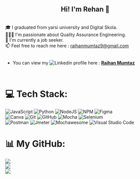 <h2 align="center"> Hi! I'm Rehan 👋</h2> <br/>
🎓 I graduated from yarsi university and Digital Skola.<br/>
👨🏼‍💻 I'm passionate about Quality Assurance Engineering.<br/>
🤝 I'm currently a job seeker.<br/>
📫 Feel free to reach me here : <ins> raihanmumtaz9@gmail.com </ins>

<br/>
<br/>

- You can view my ![Linkedin](https://img.shields.io/badge/LinkedIn-%230077B5.svg?logo=linkedin&logoColor=white) profile here : [**Raihan Mumtaz**](http://www.linkedin.com/in/raihan-mumtaz)
<br/>

# 💻 Tech Stack:
![JavaScript](https://img.shields.io/badge/javascript-%23323330.svg?style=for-the-badge&logo=javascript&logoColor=%23F7DF1E) ![Python](https://img.shields.io/badge/python-3670A0?style=for-the-badge&logo=python&logoColor=ffdd54) ![NodeJS](https://img.shields.io/badge/node.js-6DA55F?style=for-the-badge&logo=node.js&logoColor=white) ![NPM](https://img.shields.io/badge/NPM-%23CB3837.svg?style=for-the-badge&logo=npm&logoColor=white) ![Figma](https://img.shields.io/badge/figma-%23F24E1E.svg?style=for-the-badge&logo=figma&logoColor=white) <br/> 
![Canva](https://img.shields.io/badge/Canva-%2300C4CC.svg?style=for-the-badge&logo=Canva&logoColor=white) ![Git](https://img.shields.io/badge/git-%23F05033.svg?style=for-the-badge&logo=git&logoColor=white) ![GitHub](https://img.shields.io/badge/github-%23121011.svg?style=for-the-badge&logo=github&logoColor=white) ![Mocha](https://img.shields.io/badge/-mocha-%238D6748?style=for-the-badge&logo=mocha&logoColor=white) ![Selenium](https://img.shields.io/badge/-selenium-%43B02A?style=for-the-badge&logo=selenium&logoColor=white) <br/> 
![Postman](https://img.shields.io/badge/Postman-FF6C37?style=for-the-badge&logo=postman&logoColor=white) ![Jmeter](https://camo.githubusercontent.com/0f814a9c7eea781c7cda8bd242d72b7cbf29887104ae039e9991f62d0a077fbf/68747470733a2f2f696d672e736869656c64732e696f2f62616467652f4a4d657465722d4432323132383f7374796c653d666f722d7468652d6261646765266c6f676f3d6170616368652d6a6d65746572266c6f676f436f6c6f723d7768697465) ![Mochawesome](https://camo.githubusercontent.com/d92d4ff106ee7a71d7f73b04ccf03c754190476f7e340efcb8892aecccfaff04/68747470733a2f2f696d672e736869656c64732e696f2f62616467652f4d6f6368617765736f6d652d3845343441443f7374796c653d666f722d7468652d6261646765266c6f676f3d6d6f636861266c6f676f436f6c6f723d7768697465) ![Visual Studio Code](https://camo.githubusercontent.com/3e78414c94a71a544ae82fbe7a2e9d6f0863521d15fde32d2c299cabfbcb9c23/68747470733a2f2f696d672e736869656c64732e696f2f62616467652f56697375616c25323053747564696f253230436f64652d3030373864372e7376673f7374796c653d666f722d7468652d6261646765266c6f676f3d76697375616c2d73747564696f2d636f6465266c6f676f436f6c6f723d7768697465)
# 📊 My GitHub:
![](https://github-readme-stats.vercel.app/api?username=rehanmmtz&theme=dark&hide_border=false&include_all_commits=false&count_private=false)<br/>
![](https://nirzak-streak-stats.vercel.app/?user=rehanmmtz&theme=dark&hide_border=false)<br/>
![](https://github-readme-stats.vercel.app/api/top-langs/?username=rehanmmtz&theme=dark&hide_border=false&include_all_commits=false&count_private=false&layout=compact)
